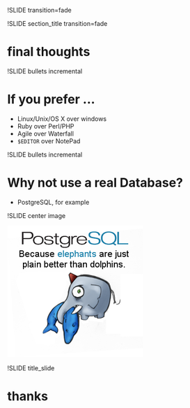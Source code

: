 !SLIDE transition=fade

!SLIDE section_title transition=fade

# final thoughts #


!SLIDE bullets incremental

# If you prefer ... #

* Linux/Unix/OS X over windows
* Ruby over Perl/PHP
* Agile over Waterfall
* `$EDITOR` over NotePad

!SLIDE bullets incremental

# Why not use a real Database? #

* PostgreSQL, for example


!SLIDE center image

![PostgreSQL - Because elephants are just plain better than dolphins](postgres2.png)

!SLIDE title_slide

# thanks #
